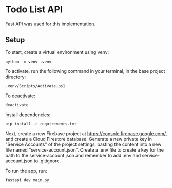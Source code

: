 # Todo List API

Fast API was used for this implementation.

## Setup
To start, create a virtual environment using venv:
```
python -m venv .venv
```
To activate, run the following command in your terminal, in the base project directory:
```
.venv/Scripts/Activate.ps1
```
To deactivate:
```
deactivate
```
Install dependencies:
```
pip install -r requirements.txt
```
Next, create a new Firebase project at https://console.firebase.google.com/, and create a Cloud Firestore database. Generate a new private key in "Service Accounts" of the project settings, pasting the content into a new file named "service-account.json". Create a .env file to create a key for the path to the service-account.json and remember to add .env and service-account.json to .gitignore.

To run the app, run:
```
fastapi dev main.py
```
